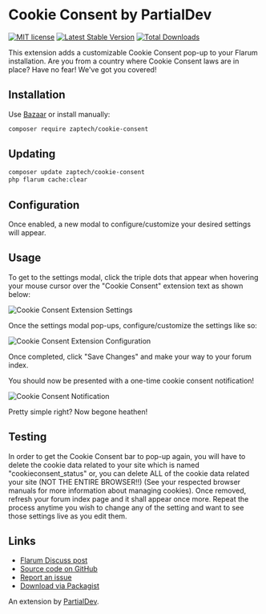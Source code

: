 # Cookie Consent by PartialDev

[![MIT license](https://img.shields.io/badge/license-MIT-blue.svg)](https://github.com/partialdev/mason/blob/master/LICENSE.md) [![Latest Stable Version](https://img.shields.io/packagist/v/zaptech/cookie-consent.svg)](https://packagist.org/packages/zaptech/cookie-consent) [![Total Downloads](https://img.shields.io/packagist/dt/zaptech/cookie-consent.svg)](https://packagist.org/packages/zaptech/cookie-consent)

This extension adds a customizable Cookie Consent pop-up to your Flarum installation. 
Are you from a country where Cookie Consent laws are in place? Have no fear! We've got you covered!

## Installation

Use [Bazaar](https://discuss.flarum.org/d/5151-flagrow-bazaar-the-extension-marketplace) or install manually:

```bash
composer require zaptech/cookie-consent
```

## Updating

```bash
composer update zaptech/cookie-consent
php flarum cache:clear
```

## Configuration

Once enabled, a new modal to configure/customize your desired settings will appear.

## Usage

To get to the settings modal, click the triple dots that appear when hovering your mouse
cursor over the "Cookie Consent" extension text as shown below:

![Cookie Consent Extension Settings](https://i.imgur.com/xMAAEkT.png)

Once the settings modal pop-ups, configure/customize the settings like so:

![Cookie Consent Extension Configuration](https://i.imgur.com/JFZ3T3J.png)

Once completed, click "Save Changes" and make your way to your forum index.

You should now be presented with a one-time cookie consent notification!

![Cookie Consent Notification](https://i.imgur.com/RMvwX1V.png)

Pretty simple right? Now begone heathen!

## Testing

In order to get the Cookie Consent bar to pop-up again, you will have to delete the cookie
data related to your site which is named "cookieconsent_status" or, you can delete ALL of the 
cookie data related your site (NOT THE ENTIRE BROWSER!!) (See your respected browser manuals 
for more information about managing cookies). Once removed, refresh your forum index page
and it shall appear once more. Repeat the process anytime you wish to change any of the setting 
and want to see those settings live as you edit them.

## Links

- [Flarum Discuss post](https://discuss.flarum.org/d/10395-zaptech-cookie-consent)
- [Source code on GitHub](https://github.com/partialdev/zaptech-cookie-consent)
- [Report an issue](https://github.com/partialdev/zaptech-cookie-consent/issues)
- [Download via Packagist](https://packagist.org/packages/zaptech/cookie-consent)

An extension by [PartialDev](https://partialdev.com).